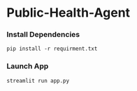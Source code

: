 # Public-Health-Agent

### Install Dependencies
```console
pip install -r requirment.txt
```

### Launch App
```console
streamlit run app.py
```